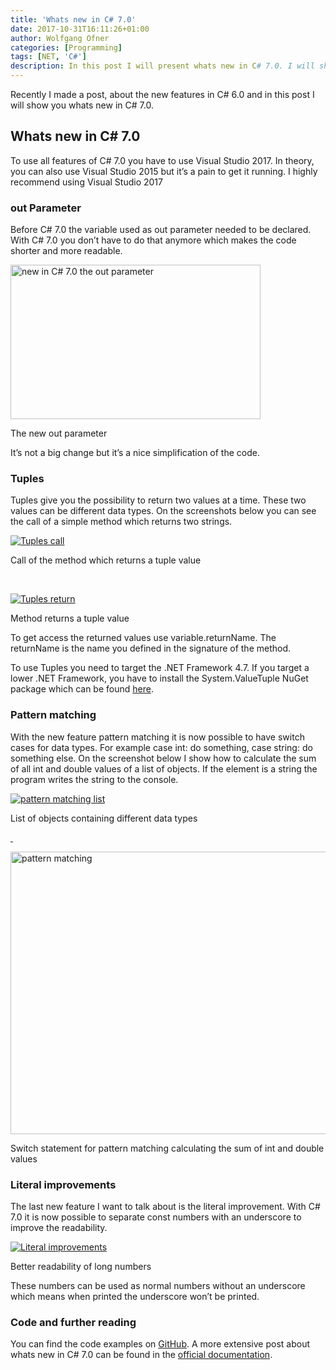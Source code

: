 ```yaml
---
title: 'Whats new in C# 7.0'
date: 2017-10-31T16:11:26+01:00
author: Wolfgang Ofner
categories: [Programming]
tags: [NET, 'C#']
description: In this post I will present whats new in C# 7.0. I will show a selected overview of the new features with the downloadable source code.
---
```

Recently I made a post, about the new features in C# 6.0 and in this post I will show you whats new in C# 7.0.

## Whats new in C# 7.0

To use all features of C# 7.0 you have to use Visual Studio 2017. In theory, you can also use Visual Studio 2015 but it&#8217;s a pain to get it running. I highly recommend using Visual Studio 2017

### out Parameter

Before C# 7.0 the variable used as out parameter needed to be declared. With C# 7.0 you don&#8217;t have to do that anymore which makes the code shorter and more readable.

<div class="col-12 col-sm-10 aligncenter">
  <a href="/assets/img/posts/2017/10/out-parameter.jpg"><img loading="lazy" src="/assets/img/posts/2017/10/out-parameter.jpg" alt="new in C# 7.0 the out parameter" width="400" height="247"/></a>
  
  <p>
    The new out parameter
  </p>
</div>

It&#8217;s not a big change but it&#8217;s a nice simplification of the code.

### Tuples

Tuples give you the possibility to return two values at a time. These two values can be different data types. On the screenshots below you can see the call of a simple method which returns two strings.

<div class="col-12 col-sm-10 aligncenter">
  <a href="/assets/img/posts/2017/10/Tuples-call.jpg"><img loading="lazy" src="/assets/img/posts/2017/10/Tuples-call.jpg" alt="Tuples call" /></a>
  
  <p>
    Call of the method which returns a tuple value
  </p>
</div>

&nbsp;

<div class="col-12 col-sm-10 aligncenter">
  <a href="/assets/img/posts/2017/10/Tuples-return.jpg"><img loading="lazy" src="/assets/img/posts/2017/10/Tuples-return.jpg" alt="Tuples return" /></a>
  
  <p>
    Method returns a tuple value
  </p>
</div>

To get access the returned values use variable.returnName. The returnName is the name you defined in the signature of the method.

To use Tuples you need to target the .NET Framework 4.7. If you target a lower .NET Framework, you have to install the System.ValueTuple NuGet package which can be found [here](https://www.nuget.org/packages/System.ValueTuple/).

### Pattern matching

With the new feature pattern matching it is now possible to have switch cases for data types. For example case int: do something, case string: do something else. On the screenshot below I show how to calculate the sum of all int and double values of a list of objects. If the element is a string the program writes the string to the console.

<div class="col-12 col-sm-10 aligncenter">
  <a href="/assets/img/posts/2017/10/pattern-matching-list.jpg"><img loading="lazy" src="/assets/img/posts/2017/10/pattern-matching-list.jpg" alt="pattern matching list" /></a>
  
  <p>
    List of objects containing different data types
  </p>
</div>

[ ](/assets/img/posts/2017/10/pattern-matching-list.jpg)

<div class="col-12 col-sm-10 aligncenter">
  <a href="/assets/img/posts/2017/10/pattern-matching.jpg"><img loading="lazy" src="/assets/img/posts/2017/10/pattern-matching.jpg" alt="pattern matching" width="600" height="452"  /></a>
  
  <p>
    Switch statement for pattern matching calculating the sum of int and double values
  </p>
</div>

### Literal improvements

The last new feature I want to talk about is the literal improvement. With C# 7.0 it is now possible to separate const numbers with an underscore to improve the readability.

<div class="col-12 col-sm-10 aligncenter">
  <a href="/assets/img/posts/2017/10/Literal-improvements.jpg"><img loading="lazy" src="/assets/img/posts/2017/10/Literal-improvements.jpg" alt="Literal improvements" /></a>
  
  <p>
    Better readability of long numbers
  </p>
</div>

These numbers can be used as normal numbers without an underscore which means when printed the underscore won&#8217;t be printed.

### Code and further reading

You can find the code examples on [GitHub](https://github.com/WolfgangOfner/CSharp-7.0). A more extensive post about whats new in C# 7.0 can be found in the <a href="https://docs.microsoft.com/en-us/dotnet/csharp/whats-new/csharp-7" target="_blank" rel="noopener noreferrer">official documentation</a>.